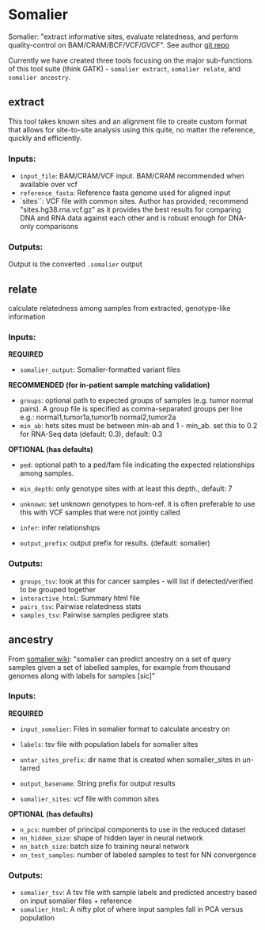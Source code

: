 # Somalier
Somalier: "extract informative sites, evaluate relatedness, and perform quality-control on BAM/CRAM/BCF/VCF/GVCF".
See author [git repo](https://github.com/brentp/somalier)

Currently we have created three tools focusing on the major sub-functions of this tool suite (think GATK) - `somalier extract`, `somalier relate`, and `somalier ancestry`.

## extract
This tool takes known sites and an alignment file to create custom format that allows for site-to-site analysis using this quite, no matter the reference, quickly and efficiently.

### Inputs:
 - `input_file`: BAM/CRAM/VCF input. BAM/CRAM recommended when available over vcf
 - `reference_fasta`: Reference fasta genome used for aligned input
 - `sites``: VCF file with common sites. Author has provided; recommend "sites.hg38.rna.vcf.gz" as it provides the best results for comparing DNA and RNA data against each other and is robust enough for DNA-only comparisons
### Outputs:
Output is the converted `.somalier` output

## relate
calculate relatedness among samples from extracted, genotype-like information
### Inputs:
**REQUIRED**
 - `somalier_output`: Somalier-formatted variant files

**RECOMMENDED (for in-patient sample matching validation)**
 - `groups`: optional path  to expected groups of samples (e.g. tumor normal pairs). A group file is specified as comma-separated groups per line e.g.:
                                 normal1,tumor1a,tumor1b
                                 normal2,tumor2a
 - `min_ab`: hets sites must be between min-ab and 1 - min_ab. set this to 0.2 for RNA-Seq data (default: 0.3), default: 0.3

 **OPTIONAL (has defaults)**
 - `ped`: optional path to a ped/fam file indicating the expected relationships among samples.
 - `min_depth`: only genotype sites with at least this depth., default: 7

 - `unknown`: set unknown genotypes to hom-ref. it is often preferable to use this with VCF samples that were not jointly called
 - `infer`: infer relationships
 - `output_prefix`: output prefix for results. (default: somalier)
### Outputs:
 - `groups_tsv`: look at this for cancer samples - will list if detected/verified to be grouped together
 - `interactive_html`: Summary html file
 - `pairs_tsv`: Pairwise relatedness stats
 - `samples_tsv`: Pairwise samples pedigree stats

## ancestry
 From [somalier wiki](https://github.com/brentp/somalier/wiki/ancestry): "somalier can predict ancestry on a set of query samples given a set of labelled samples, for example from thousand genomes along with labels for samples [sic]"

### Inputs:
**REQUIRED**
 - `input_somalier`: Files in somalier format to calculate ancestry on
 - `labels`: tsv file with population labels for somalier sites
- `untar_sites_prefix`: dir name that is created when somalier_sites in un-tarred
 - `output_basename`: String prefix for output results

 - `somalier_sites`: vcf file with common sites

**OPTIONAL (has defaults)**
 - `n_pcs`: number of principal components to use in the reduced dataset
 - `nn_hidden_size`: shape of hidden layer in neural network
 - `nn_batch_size`: batch size fo training neural network
 - `nn_test_samples`: number of labeled samples to test for NN convergence

### Outputs:
 - `somalier_tsv`: A tsv file with sample labels and predicted ancestry based on input somalier files + reference
 - `somalier_html`: A nifty plot of where input samples fall in PCA versus population